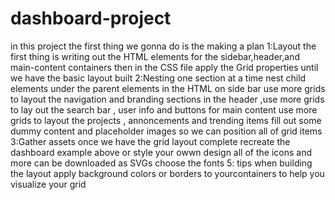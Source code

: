 # dashboard-project
in this project the first thing we gonna do is the making a plan
1:Layout
the first thing is writing out the HTML elements for the sidebar,header,and main-content containers
then in the CSS file apply the Grid properties until we have the basic layout built 
2:Nesting 
one section at a time nest child elements under the parent elements in the HTML
on side bar use more grids to layout the navigation and branding sections
in the header ,use more grids to lay out the search bar , user info and buttons 
for main content use more grids to layout the projects , annoncements and trending items
fill out some dummy content and placeholder images so we can position all of grid items 
3:Gather assets 
once we have the grid layout complete recreate the dashboard example above or style your owwn design
all of the icons and more can be downloaded as SVGs
choose the fonts 
5: tips 
when building the layout apply background colors or borders to yourcontainers to help you visualize your grid 
